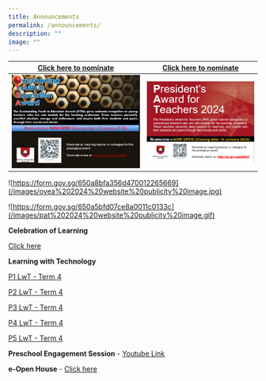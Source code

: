 ```yaml
---
title: Announcements
permalink: /announcements/
description: ""
image: ""
---
```

| [Click here to nominate](https://form.gov.sg/650a8bfa356d470012265669) | [Click here to nominate](https://form.gov.sg/650a5bfd07ce8a0011c0133c) | 
| -------- | -------- | 
|  ![](/images/oyea%202024%20website%20publicity%20image.jpg)   |  ![](/images/pat%202024%20website%20publicity%20image.gif)     | 

![https://form.gov.sg/650a8bfa356d470012265669](/images/oyea%202024%20website%20publicity%20image.jpg)

![https://form.gov.sg/650a5bfd07ce8a0011c0133c](/images/pat%202024%20website%20publicity%20image.gif) 


**Celebration of Learning**

[Click here](https://sites.google.com/moe.edu.sg/adpscol/home)

**Learning with Technology**

[P1 LwT - Term 4](/files/2023%20p1%20lwt%20tasks_term%204.pdf)

[P2 LwT - Term 4](/files/2023%20p2%20lwt%20tasks_term%204.pdf)

[P3 LwT - Term 4](/files/2023%20p3%20lwt%20tasks_term%204.pdf)

[P4 LwT - Term 4](/files/2023%20p4%20lwt%20tasks_term%204.pdf)

[P5 LwT - Term 4](/files/2023%20p5%20lwt%20tasks_term%204.pdf)



**Preschool Engagement Session** - 
[Youtube Link](https://www.youtube.com/watch?v=UrSj4XcOkF0)

**e-Open House** - [Click here](https://drive.google.com/file/d/1g1LSqr5oH2FNfRWxPn06cDgFAjGBbAqX/view?usp=share_link)